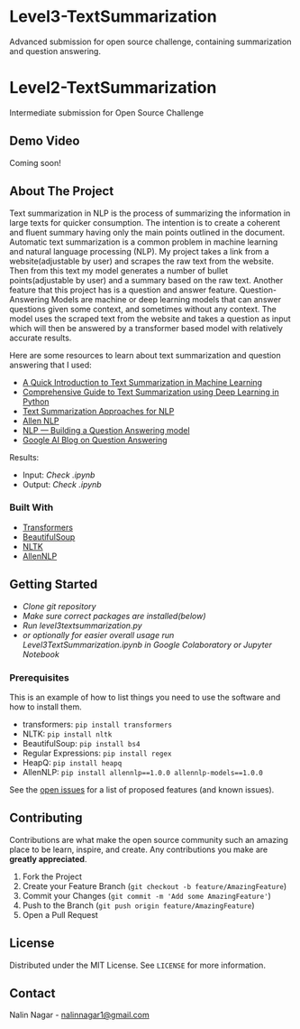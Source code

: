 # Level3-TextSummarization
Advanced submission for open source challenge, containing summarization and question answering.

# Level2-TextSummarization
Intermediate submission for Open Source Challenge

## Demo Video

Coming soon!

<!-- ABOUT THE PROJECT -->
## About The Project

Text summarization in NLP is the process of summarizing the information in large texts for quicker consumption. The intention is to create a coherent and fluent summary having only the main points outlined in the document. Automatic text summarization is a common problem in machine learning and natural language processing (NLP). My project takes a link from a website(adjustable by user) and scrapes the raw text from the website. Then from this text my model generates a number of bullet points(adjustable by user) and a summary based on the raw text. Another feature that this project has is a question and answer feature. Question-Answering Models are machine or deep learning models that can answer questions given some context, and sometimes without any context. The model uses the scraped text from the website and takes a question as input which will then be answered by a transformer based model with relatively accurate results.


Here are some resources to learn about text summarization and question answering that I used:

* [A Quick Introduction to Text Summarization in Machine Learning](https://towardsdatascience.com/a-quick-introduction-to-text-summarization-in-machine-learning-3d27ccf18a9f)
* [Comprehensive Guide to Text Summarization using Deep Learning in Python](https://www.analyticsvidhya.com/blog/2019/06/comprehensive-guide-text-summarization-using-deep-learning-python/)
* [Text Summarization Approaches for NLP](https://www.machinelearningplus.com/nlp/text-summarization-approaches-nlp-example/)
* [Allen NLP](https://github.com/allenai/allennlp)
* [NLP — Building a Question Answering model](https://towardsdatascience.com/nlp-building-a-question-answering-model-ed0529a68c54)
* [Google AI Blog on Question Answering](https://ai.googleblog.com/2021/03/progress-and-challenges-in-long-form.html)
 

Results: 
* Input: *Check .ipynb*
* Output: *Check .ipynb*

### Built With

* [Transformers](https://huggingface.co)
* [BeautifulSoup](https://www.crummy.com/software/BeautifulSoup/bs4/doc/)
* [NLTK](https://www.nltk.org)
* [AllenNLP](https://allennlp.org/)


<!-- GETTING STARTED -->
## Getting Started

* *Clone git repository*
* *Make sure correct packages are installed(below)*
* *Run level3textsummarization.py*
* *or optionally for easier overall usage run Level3TextSummarization.ipynb in Google Colaboratory or Jupyter Notebook*

### Prerequisites

This is an example of how to list things you need to use the software and how to install them.
* transformers:
  ```pip install transformers```
* NLTK:
  ```pip install nltk```
* BeautifulSoup:
  ```pip install bs4```
* Regular Expressions:
  ```pip install regex```
* HeapQ:
  ```pip install heapq```
* AllenNLP:
  ```pip install allennlp==1.0.0 allennlp-models==1.0.0```


See the [open issues](https://github.com/NNDEV1/Level3-TextSummarization/issues) for a list of proposed features (and known issues).



<!-- CONTRIBUTING -->
## Contributing

Contributions are what make the open source community such an amazing place to be learn, inspire, and create. Any contributions you make are **greatly appreciated**.

1. Fork the Project
2. Create your Feature Branch (`git checkout -b feature/AmazingFeature`)
3. Commit your Changes (`git commit -m 'Add some AmazingFeature'`)
4. Push to the Branch (`git push origin feature/AmazingFeature`)
5. Open a Pull Request



<!-- LICENSE -->
## License

Distributed under the MIT License. See `LICENSE` for more information.



<!-- CONTACT -->
## Contact

Nalin Nagar - nalinnagar1@gmail.com




